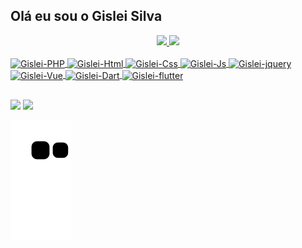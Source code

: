 ## Olá eu sou o Gislei Silva
<div align="center">
  <a href="https://github.com/gisleisilva">
  <img height="166em" src="https://github-readme-stats.vercel.app/api?username=gisleisilva&show_icons=true&theme=dark&include_all_commits=true&count_private=true"/>
  <img height="166em" src="https://github-readme-stats.vercel.app/api/top-langs/?username=gisleisilva&layout=compact&langs_count=7&theme=dark"/>
</div>
<div style="display: inline_block"><br>
  <img align="center" alt="Gislei-PHP" height="30" width="40" src="https://cdn.jsdelivr.net/gh/devicons/devicon/icons/php/php-original.svg">
  <img align="center" alt="Gislei-Html" height="30" width="40" src="https://cdn.jsdelivr.net/gh/devicons/devicon/icons/html5/html5-original.svg">
  <img align="center" alt="Gislei-Css" height="30" width="40" src="https://cdn.jsdelivr.net/gh/devicons/devicon/icons/css3/css3-original.svg">
  <img align="center" alt="Gislei-Js" height="30" width="40" src="https://cdn.jsdelivr.net/gh/devicons/devicon/icons/javascript/javascript-original.svg">
  <img align="center" alt="Gislei-jquery" height="30" width="40" src="https://cdn.jsdelivr.net/gh/devicons/devicon/icons/jquery/jquery-original.svg">
  <img align="center" alt="Gislei-Vue" height="30" width="40" src="https://cdn.jsdelivr.net/gh/devicons/devicon/icons/vuejs/vuejs-original.svg">
  <img align="center" alt="Gislei-Dart" height="30" width="40" src="https://cdn.jsdelivr.net/gh/devicons/devicon/icons/dart/dart-original.svg">
  <img align="center" alt="Gislei-flutter" height="30" width="40" src="https://cdn.jsdelivr.net/gh/devicons/devicon/icons/flutter/flutter-original.svg">
</div>
  
  ##
 
<div> 
  <a href = "mailto:gisleisilvacruz@gmail.com"><img src="https://img.shields.io/badge/-Gmail-%23333?style=for-the-badge&logo=gmail&logoColor=white" target="_blank"></a>
  <a href="https://www.linkedin.com/in/gisleisilvacruz/" target="_blank"><img src="https://img.shields.io/badge/-LinkedIn-%230077B5?style=for-the-badge&logo=linkedin&logoColor=white" target="_blank"></a> 
 
  ![Snake animation](https://github.com/gisleisilva/gisleisilva/blob/output/github-contribution-grid-snake.svg)
 
</div>
